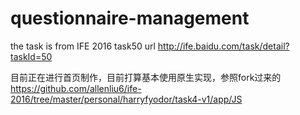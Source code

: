 # questionnaire-management
the task is from IFE 2016 task50
url http://ife.baidu.com/task/detail?taskId=50

目前正在进行首页制作，目前打算基本使用原生实现，参照fork过来的 https://github.com/allenliu6/ife-2016/tree/master/personal/harryfyodor/task4-v1/app/JS
